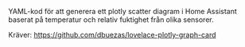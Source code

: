 YAML-kod för att generera ett plotly scatter diagram i Home Assistant baserat på temperatur och relativ fuktighet från olika sensorer.

Kräver: https://github.com/dbuezas/lovelace-plotly-graph-card
